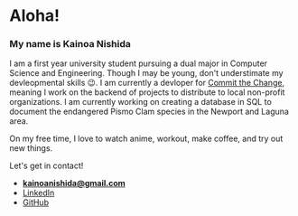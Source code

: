 <h1 align="left">Aloha!</h1>

<h3 align="left">My name is Kainoa Nishida</h3>

I am a first year university student pursuing a dual major in Computer Science and Engineering. Though I may be young, don't understimate my devleopmental skills 😉. I am currently a devloper for [Commit the Change][committhechange], meaning I work on the backend of projects to distribute to local non-profit organizations. I am currently working on creating a database in SQL to document the endangered Pismo Clam species in the Newport and Laguna area.

On my free time, I love to watch anime, workout, make coffee, and try out new things. 

Let's get in contact!
- **kainoanishida@gmail.com**
- [LinkedIn][linkedin]
- [GitHub][github]

[linkedin]: https://www.linkedin.com/in/kainoa-nishida-308b68253/
[github]: https://github.com/KainoaNishida
[committhechange]: https://ctc-uci.com/



